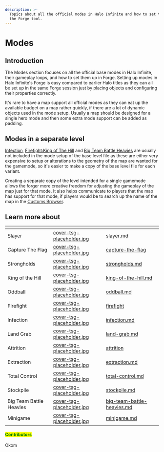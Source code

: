 ```yaml
---
description: >-
  Topics about all the official modes in Halo Infinite and how to set them up in
  the Forge tool.
---
```


# Modes

## Introduction

The Modes section focuses on all the official base modes in Halo Infinite, their gameplay loops, and how to set them up in Forge. Setting up modes in Halo Infinite's Forge is easy compared to earlier Halo titles as they can all be set up in the same Forge session just by placing objects and configuring their properties correctly.

It's rare to have a map support all official modes as they can eat up the available budget on a map rather quickly, if there are a lot of dynamic objects used in the mode setup. Usually a map should be designed for a single hero mode and then some extra mode support can be added as padding.



## Modes in a separate level

[Infection](infection.md), [Firefight:King of The Hill](firefight/firefight-koth/) and [Big Team Battle Heavies](big-team-battle-heavies.md) are usually not included in the mode setup of the base level file as these are either very expensive to setup or alterations to the geometry of the map are wanted for the gamemode, so it's easier to make a copy of the base level file for each variant.

Creating a separate copy of the level intended for a single gamemode allows the forger more creative freedom for adjusting the gameplay of the map just for that mode. It also helps communicate to players that the map has support for that mode, if players would be to search up the name of the map in the [Customs Browser](../../ugc/multiplayer/customs-browser.md).



## Learn more about

<table data-view="cards"><thead><tr><th></th><th data-hidden data-card-cover data-type="files"></th><th data-hidden data-card-target data-type="content-ref"></th></tr></thead><tbody><tr><td>Slayer</td><td><a href="../../.gitbook/assets/cover-tsg-placeholder.jpg">cover-tsg-placeholder.jpg</a></td><td><a href="slayer.md">slayer.md</a></td></tr><tr><td>Capture The Flag</td><td><a href="../../.gitbook/assets/cover-tsg-placeholder.jpg">cover-tsg-placeholder.jpg</a></td><td><a href="capture-the-flag/">capture-the-flag</a></td></tr><tr><td>Strongholds</td><td><a href="../../.gitbook/assets/cover-tsg-placeholder.jpg">cover-tsg-placeholder.jpg</a></td><td><a href="strongholds.md">strongholds.md</a></td></tr><tr><td>King of the Hill</td><td><a href="../../.gitbook/assets/cover-tsg-placeholder.jpg">cover-tsg-placeholder.jpg</a></td><td><a href="king-of-the-hill.md">king-of-the-hill.md</a></td></tr><tr><td>Oddball</td><td><a href="../../.gitbook/assets/cover-tsg-placeholder.jpg">cover-tsg-placeholder.jpg</a></td><td><a href="oddball.md">oddball.md</a></td></tr><tr><td>Firefight</td><td><a href="../../.gitbook/assets/cover-tsg-placeholder.jpg">cover-tsg-placeholder.jpg</a></td><td><a href="firefight/">firefight</a></td></tr><tr><td>Infection</td><td><a href="../../.gitbook/assets/cover-tsg-placeholder.jpg">cover-tsg-placeholder.jpg</a></td><td><a href="infection.md">infection.md</a></td></tr><tr><td>Land Grab</td><td><a href="../../.gitbook/assets/cover-tsg-placeholder.jpg">cover-tsg-placeholder.jpg</a></td><td><a href="land-grab.md">land-grab.md</a></td></tr><tr><td>Attrition</td><td><a href="../../.gitbook/assets/cover-tsg-placeholder.jpg">cover-tsg-placeholder.jpg</a></td><td><a href="attrition/">attrition</a></td></tr><tr><td>Extraction</td><td><a href="../../.gitbook/assets/cover-tsg-placeholder.jpg">cover-tsg-placeholder.jpg</a></td><td><a href="extraction.md">extraction.md</a></td></tr><tr><td>Total Control</td><td><a href="../../.gitbook/assets/cover-tsg-placeholder.jpg">cover-tsg-placeholder.jpg</a></td><td><a href="total-control.md">total-control.md</a></td></tr><tr><td>Stockpile</td><td><a href="../../.gitbook/assets/cover-tsg-placeholder.jpg">cover-tsg-placeholder.jpg</a></td><td><a href="stockpile.md">stockpile.md</a></td></tr><tr><td>Big Team Battle Heavies</td><td><a href="../../.gitbook/assets/cover-tsg-placeholder.jpg">cover-tsg-placeholder.jpg</a></td><td><a href="big-team-battle-heavies.md">big-team-battle-heavies.md</a></td></tr><tr><td>Minigame</td><td><a href="../../.gitbook/assets/cover-tsg-placeholder.jpg">cover-tsg-placeholder.jpg</a></td><td><a href="minigame.md">minigame.md</a></td></tr></tbody></table>



#### <mark style="color:green;">Contributors</mark>

Okom
